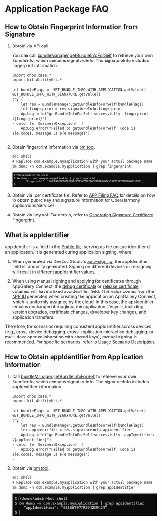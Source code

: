# Application Package FAQ

## How to Obtain Fingerprint Information from Signature

1. Obtain via API call.

    You can call [bundleManager.getBundleInfoForSelf](../../../../API_Reference/source_en/AbilityKit/cj-apis-bundle_manager.md#static-func-getbundleinfoforselfint32) to retrieve your own BundleInfo, which contains signatureInfo. The signatureInfo includes fingerprint information.

    ```cangjie
    import ohos.base.*
    import kit.AbilityKit.*

    let bundleFlags =  GET_BUNDLE_INFO_WITH_APPLICATION.getValue() | GET_BUNDLE_INFO_WITH_SIGNATURE.getValue()
    try {
        let res = BundleManager.getBundleInfoForSelf(bundleFlags)
        let fingerprint = res.signatureInfo.fingerprint
        AppLog.info("getBundleInfoForSelf successfully, fingerprint: ${fingerprint}")
    } catch (e: BusinessException)  {
        AppLog.error("Failed to getBundleInfoForSelf. Code is ${e.code}, message is ${e.message}")
    }
    ```

2. Obtain fingerprint information via [bm tool](../../tools/cj-bm-tool.md#bm-tool).

    ```shell
    hdc shell
    # Replace com.example.myapplication with your actual package name
    bm dump -n com.example.myapplication | grep fingerprint
    ```

    ![alt text](figures/get_fingerprint.png)

3. Obtain via .cer certificate file. Refer to [APP Filing FAQ](https://developer.huawei.com/consumer/cn/doc/app/50130) for details on how to obtain public key and signature information for OpenHarmony applications/services.

4. Obtain via keytool. For details, refer to [Generating Signature Certificate Fingerprint](https://developer.huawei.com/consumer/cn/doc/AppGallery-connect-Guides/appgallerykit-preparation-game-0000001055356911#section147011294331).

## What is appIdentifier

appIdentifier is a field in the [Profile file](https://developer.huawei.com/consumer/cn/doc/app/agc-help-add-releaseprofile-0000001914714796), serving as the unique identifier of an application. It is generated during application signing, where:

1. When generated via DevEco Studio's [auto-signing](https://developer.huawei.com/consumer/cn/doc/harmonyos-guides/ide-signing#section18815157237), the appIdentifier field is randomly generated. Signing on different devices or re-signing will result in different appIdentifier values.

2. When using manual signing and applying for certificates through AppGallery Connect, the [debug certificate](https://developer.huawei.com/consumer/cn/doc/app/agc-help-add-debugcert-0000001914263178) or [release certificate](https://developer.huawei.com/consumer/cn/doc/app/agc-help-add-releasecert-0000001946273961) obtained will have a fixed appIdentifier field. This value comes from the [APP ID](https://developer.huawei.com/consumer/cn/doc/app/agc-help-createharmonyapp-0000001945392297) generated when creating the application on AppGallery Connect, which is uniformly assigned by the cloud. In this case, the appIdentifier remains unchanged throughout the application lifecycle, including version upgrades, certificate changes, developer key changes, and application transfers.

Therefore, for scenarios requiring consistent appIdentifier across devices (e.g., cross-device debugging, cross-application interaction debugging, or multi-developer collaboration with shared keys), manual signing is recommended. For specific scenarios, refer to [Usage Scenario Description](https://developer.huawei.com/consumer/cn/doc/harmonyos-guides/ide-signing#section54361623194519).

## How to Obtain appIdentifier from Application Information

1. Call [bundleManager.getBundleInfoForSelf](../../../../API_Reference/source_en/AbilityKit/cj-apis-bundle_manager.md#static-func-getbundleinfoforselfint32) to retrieve your own BundleInfo, which contains signatureInfo. The signatureInfo includes appIdentifier information.

    ```cangjie
    import ohos.base.*
    import kit.AbilityKit.*

    let bundleFlags =  GET_BUNDLE_INFO_WITH_APPLICATION.getValue() | GET_BUNDLE_INFO_WITH_SIGNATURE.getValue()
    try {
        let res = BundleManager.getBundleInfoForSelf(bundleFlags)
        let appIdentifier = res.signatureInfo.appIdentifier
        AppLog.info("getBundleInfoForSelf successfully, appIdentifier: ${appIdentifier}")
    } catch (e: BusinessException)  {
        AppLog.error("Failed to getBundleInfoForSelf. Code is ${e.code}, message is ${e.message}")
    }
    ```

2. Obtain via [bm tool](../../tools/cj-bm-tool.md#bm-tool).

    ```shell
    hdc shell
    # Replace com.example.myapplication with your actual package name
    bm dump -n com.example.myapplication | grep appIdentifier
    ```

    ![alt text](figures/get_appIdentifier.png)
